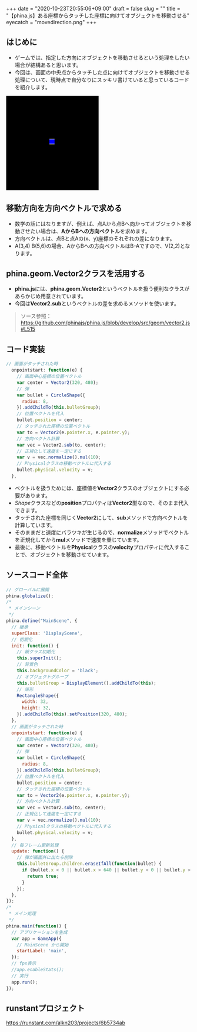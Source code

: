 +++
date = "2020-10-23T20:55:06+09:00"
draft = false
slug = ""
title = "【phina.js】ある座標からタッチした座標に向けてオブジェクトを移動させる"
eyecatch = "movedirection.png"
+++

## はじめに
- ゲームでは、指定した方向にオブジェクトを移動させるという処理をしたい場合が結構あると思います。
- 今回は、画面の中央点からタッチした点に向けてオブジェクトを移動させる処理について、現時点で自分なりにスッキリ書けていると思っているコードを紹介します。

![movedirection.png](movedirection.png)

## 移動方向を方向ベクトルで求める
- 数学の話にはなりますが、例えば、点Aから点Bへ向かってオブジェクトを移動させたい場合は、**AからBへの方向ベクトル**を求めます。
- 方向ベクトルは、点Bと点Aの(x、y)座標のそれぞれの差になります。
- A(3,4) B(5,6)の場合、AからBへの方向ベクトルはB-Aですので、V(2,2)となります。

## phina.geom.Vector2クラスを活用する
- **phina.js**には、**phina.geom.Vector2**というベクトルを扱う便利なクラスがあらかじめ用意されています。
- 今回は**Vector2.sub**というベクトルの差を求めるメソッドを使います。
>ソース参照： https://github.com/phinajs/phina.js/blob/develop/src/geom/vector2.js#L515

## コード実装

```javascript
// 画面がタッチされた時
  onpointstart: function(e) {
    // 画面中心座標の位置ベクトル
    var center = Vector2(320, 480);
    // 弾
    var bullet = CircleShape({
      radius: 8,
    }).addChildTo(this.bulletGroup);
    // 位置ベクトルを代入
    bullet.position = center;
    // タッチされた座標の位置ベクトル
    var to = Vector2(e.pointer.x, e.pointer.y);
    // 方向ベクトル計算
    var vec = Vector2.sub(to, center);
    // 正規化して速度を一定にする
    var v = vec.normalize().mul(10);
    // Physicalクラスの移動ベクトルに代入する
    bullet.physical.velocity = v;
  },

```

- ベクトルを扱うためには、座標値を**Vector2**クラスのオブジェクトにする必要があります。
- *Shape*クラスなどの**position**プロパティは**Vector2**型なので、そのまま代入できます。
- タッチされた座標を同じく**Vector2**にして、**sub**メソッドで方向ベクトルを計算しています。
- そのままだと速度にバラツキが生じるので、**normalize**メソッドでベクトルを正規化してから**mul**メソッドで速度を乗じています。
- 最後に、移動ベクトルを**Physical**クラスの**velocity**プロパティに代入することで、オブジェクトを移動させています。

## ソースコード全体

```javascript
// グローバルに展開
phina.globalize();
/*
 * メインシーン
 */
phina.define("MainScene", {
  // 継承
  superClass: 'DisplayScene',
  // 初期化
  init: function() {
    // 親クラス初期化
    this.superInit();
    // 背景色
    this.backgroundColor = 'black';
    // オブジェクトグループ
    this.bulletGroup = DisplayElement().addChildTo(this);
    // 矩形
    RectangleShape({
      width: 32,
      height: 32,
    }).addChildTo(this).setPosition(320, 480);
  },
  // 画面がタッチされた時
  onpointstart: function(e) {
    // 画面中心座標の位置ベクトル
    var center = Vector2(320, 480);
    // 弾
    var bullet = CircleShape({
      radius: 8,
    }).addChildTo(this.bulletGroup);
    // 位置ベクトルを代入
    bullet.position = center;
    // タッチされた座標の位置ベクトル
    var to = Vector2(e.pointer.x, e.pointer.y);
    // 方向ベクトル計算
    var vec = Vector2.sub(to, center);
    // 正規化して速度を一定にする
    var v = vec.normalize().mul(10);
    // Physicalクラスの移動ベクトルに代入する
    bullet.physical.velocity = v;
  },
  // 毎フレーム更新処理
  update: function() {
    // 弾が画面外に出たら削除
    this.bulletGroup.children.eraseIfAll(function(bullet) {
      if (bullet.x < 0 || bullet.x > 640 || bullet.y < 0 || bullet.y > 960) {
        return true;
      }
    });
  },
});
/*
 * メイン処理
 */
phina.main(function() {
  // アプリケーションを生成
  var app = GameApp({
    // MainScene から開始
    startLabel: 'main',
  });
  // fps表示
  //app.enableStats();
  // 実行
  app.run();
});
```

## runstantプロジェクト
https://runstant.com/alkn203/projects/6b5734ab

